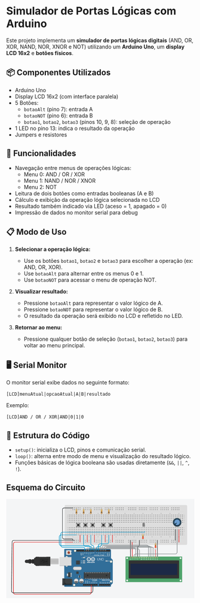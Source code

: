 # Simulador de Portas Lógicas com Arduino

Este projeto implementa um **simulador de portas lógicas digitais** (AND, OR, XOR, NAND, NOR, XNOR e NOT) utilizando um **Arduino Uno**, um **display LCD 16x2** e **botões físicos**.

## 📦 Componentes Utilizados

- Arduino Uno
- Display LCD 16x2 (com interface paralela)
- 5 Botões:
  - `botaoAlt` (pino 7): entrada A
  - `botaoNOT` (pino 6): entrada B
  - `botao1`, `botao2`, `botao3` (pinos 10, 9, 8): seleção de operação
- 1 LED no pino 13: indica o resultado da operação
- Jumpers e resistores

## 🧠 Funcionalidades

- Navegação entre menus de operações lógicas:
  - Menu 0: AND / OR / XOR
  - Menu 1: NAND / NOR / XNOR
  - Menu 2: NOT
- Leitura de dois botões como entradas booleanas (A e B)
- Cálculo e exibição da operação lógica selecionada no LCD
- Resultado também indicado via LED (aceso = 1, apagado = 0)
- Impressão de dados no monitor serial para debug

## 📋 Modo de Uso

1. **Selecionar a operação lógica:**
   - Use os botões `botao1`, `botao2` e `botao3` para escolher a operação (ex: AND, OR, XOR).
   - Use `botaoAlt` para alternar entre os menus 0 e 1.
   - Use `botaoNOT` para acessar o menu de operação NOT.

2. **Visualizar resultado:**
   - Pressione `botaoAlt` para representar o valor lógico de A.
   - Pressione `botaoNOT` para representar o valor lógico de B.
   - O resultado da operação será exibido no LCD e refletido no LED.

3. **Retornar ao menu:**
   - Pressione qualquer botão de seleção (`botao1`, `botao2`, `botao3`) para voltar ao menu principal.

## 🖥️ Serial Monitor

O monitor serial exibe dados no seguinte formato:
```
[LCD]menuAtual|opcaoAtual|A|B|resultado
```

Exemplo:
```
[LCD]AND / OR / XOR|AND|0|1|0
```

## 📁 Estrutura do Código

- `setup()`: inicializa o LCD, pinos e comunicação serial.
- `loop()`: alterna entre modo de menu e visualização do resultado lógico.
- Funções básicas de lógica booleana são usadas diretamente (`&&`, `||`, `^`, `!`).

## Esquema do Circuito

![Sketch](./assets/sketch.png)
